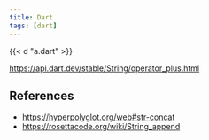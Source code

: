 ```yaml
---
title: Dart
tags: [dart]
---
```


{{< d "a.dart" >}}

<https://api.dart.dev/stable/String/operator_plus.html>

## References

- <https://hyperpolyglot.org/web#str-concat>
- <https://rosettacode.org/wiki/String_append>

